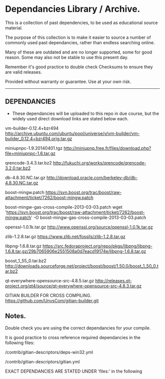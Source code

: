 # Dependancies Library / Archive.

This is a collection of past dependencies, to be used as educational source material.

The purpose of this collection is to make it easier to source a number of commonly used past dependancies, rather than endless searching online.

Many of these are outdated and are no longer supported, some for good reason. Some may also not be stable to use this present day.

Remember it's good practice to double check Checksums to ensure they are valid releases.

Provided without warranty or guarantee. Use at your own risk.


------------
DEPENDANCIES
------------

* These dependancies will be uploaded to this repo in due course, but the widely used direct download links are stated below each.

vm-builder-0.12.4+bzr494
http://archive.ubuntu.com/ubuntu/pool/universe/v/vm-builder/vm-builder_0.12.4+bzr494.orig.tar.gz

miniupnpc-1.9.20140401.tgz
http://miniupnp.free.fr/files/download.php?file=miniupnpc-1.6.tar.gz

qrencode-3.4.3.tar.bz2
http://fukuchi.org/works/qrencode/qrencode-3.2.0.tar.bz2

db-4.8.30.NC.tar.gz
http://download.oracle.com/berkeley-db/db-4.8.30.NC.tar.gz

boost-mingw.patch
https://svn.boost.org/trac/boost/raw-attachment/ticket/7262/boost-mingw.patch

boost-mingw-gas-cross-compile-2013-03-03.patch
wget 'https://svn.boost.org/trac/boost/raw-attachment/ticket/7262/boost-mingw.patch' -O boost-mingw-gas-cross-compile-2013-03-03.patch

openssl-1.0.1k.tar.gz
http://www.openssl.org/source/openssl-1.0.1k.tar.gz

zlib-1.2.8.tar.gz
https://www.zlib.net/fossils/zlib-1.2.8.tar.gz

libpng-1.6.8.tar.gz
https://src.fedoraproject.org/repo/pkgs/libpng/libpng-1.6.8.tar.gz/29b7065906e2551508a0d7eacd19174e/libpng-1.6.8.tar.gz

boost_1_55_0.tar.bz2
http://downloads.sourceforge.net/project/boost/boost/1.50.0/boost_1_50_0.tar.bz2

qt-everywhere-opensource-src-4.8.5.tar.gz
http://releases.qt-project.org/qt4/source/qt-everywhere-opensource-src-4.8.3.tar.gz

GITIAN BUILDER FOR CROSS COMPILING.
https://github.com/UnvsCom/gitian-builder.git


Notes.
------
Double check you are using the correct dependancies for your compile.

It is good practice to cross reference required dependancies in the following files:

/contrib/gitian-descriptors/deps-win32.yml

/contrib/gitian-descriptors/gitian.yml

EXACT DEPENDANCIES ARE STATED UNDER 'files:' in the following




